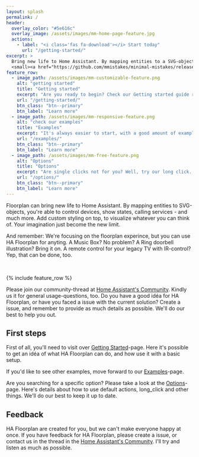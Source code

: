 ```yaml
---
layout: splash
permalink: /
header:
  overlay_color: "#5e616c"
  overlay_image: /assets/images/mm-home-page-feature.jpg
  actions:
    - label: "<i class='fas fa-download'></i> Start today"
      url: "/getting-started/"
excerpt: >
  Bring new life to Home Assistant. By mapping entities to a SVG-object, you're able to control devices, show states, calling services - and much more. Add custom styling on top, to visualize whatever you can think of. Your imagination just become the new limit.<br />
  <small><a href="https://github.com/mmistakes/minimal-mistakes/releases/tag/4.21.0">Latest release v4.21.0</a></small>
feature_row:
  - image_path: /assets/images/mm-customizable-feature.png
    alt: "getting started"
    title: "Getting started"
    excerpt: "Are you ready to begin? Check our Getting started guide right now!"
    url: "/getting-started/"
    btn_class: "btn--primary"
    btn_label: "Learn more"
  - image_path: /assets/images/mm-responsive-feature.png
    alt: "check our examples"
    title: "Examples"
    excerpt: "It's always easier to start, with a good amount of examples. So, go get them!"
    url: "/examples/"
    btn_class: "btn--primary"
    btn_label: "Learn more"
  - image_path: /assets/images/mm-free-feature.png
    alt: "Options"
    title: "Options"
    excerpt: "Are single clicks not for you? Well, try our long click. Read more for details about other options, too."
    url: "/options/"
    btn_class: "btn--primary"
    btn_label: "Learn more"      
---
```


Floorplan can bring new life to Home Assistant. By mapping entities to SVG-objects, you're able to control devices, show states, calling services - and much more. Add custom styling on top, to visualize whatever you can think of. Your imagination just become the new limit.

And remember: We're focusing on the floorplan experince, but you can use HA Floorplan for anyting. A Music Box? No problem? A Ring doorbell illustration? Bring it on. A remote control for your legacy TV with IR-control? Yep, that can be done, too.

<br>

{% include feature_row %}

Please join our community-thread at [Home Assistant's Community](https://community.home-assistant.io/t/floorplan-now-available-as-a-lovelace-card/115489). Kindly us it for general usage-questions, too. Do you have a good idéa for HA Floorplan, or have you faced a issue with the current solution? Create a issue, and remember to provide as much details as possible. We'll do our best to help you out.

## First steps

First of all, you'll need to visit over [Getting Started](./getting-started/)-page. Here it's possible to get an idéa of what HA Floorplan can do, and how use it with a basic setup.

If you'd like to see other examples, move forward to our [Examples](./examples/)-page.

Are you searching for a specific option? Please take a look at the [Options](./options/)-page. Here's details about how to use default actions, long_click and other things. We'll do our best to keep it up to date.

## Feedback
HA Floorplan are created for you, but we can't make everyone happy at once. If you have feedback for HA Floorplan, please create a issue, or contact us in the thread in the [Home Assistant's Community](https://community.home-assistant.io/t/floorplan-now-available-as-a-lovelace-card/115489). I'll try and listen as much as possible. 

